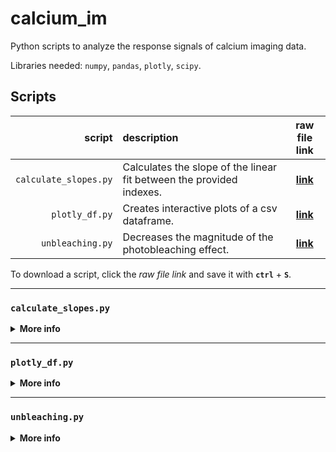 # calcium_im
Python scripts to analyze the response signals of calcium imaging data.

Libraries needed: `numpy`, `pandas`, `plotly`, `scipy`.

## Scripts

script|description| raw file link
-----:|:----------|:------------:
`calculate_slopes.py`| Calculates the slope of the linear fit between the provided indexes.| [**link**](https://raw.githubusercontent.com/ServinDC/calcium_im/main/calculate_slopes.py)
`plotly_df.py`| Creates interactive plots of a csv dataframe. | [**link**](https://raw.githubusercontent.com/ServinDC/calcium_im/main/plotly_df.py)
`unbleaching.py`| Decreases the magnitude of the photobleaching effect. | [**link**](https://raw.githubusercontent.com/ServinDC/calcium_im/main/unbleaching.py)

To download a script, click the _raw file link_ and save it with **`ctrl`** + **`S`**.

---

### `calculate_slopes.py`

<details>
<summary><b>More info</b></summary>

Calculates slope between indexes, for each column of the given datafile and plots it; the title graph is the input filename.
New files created:

"`*_slopes.html`" - file with interactive plots.
"`*_slopes.csv`" - file with slope & y-intercept values.

**Example use:**

Print the script help:
```bash
python ./calculate_slopes.py -h
```
Using a file with a index pair for each datafile column:
```bash
python ./calculate_slopes.py datafile.csv -i datafile_idx.csv
```
Using the same index pair for each column:
```bash
python ./calculate_slopes.py datafile.csv -i "8,15"
```
<details>
<summary><b>Example files</b></summary>

Example file `datafile.csv` with 3 columns:
```
,cell1,cell2,cell3
1,126.316,145.066,138.661
2,126.101,143.839,139.16
3,126.012,141.971,138.882
4,126.026,141.889,138.86
5,125.856,140.537,139.011
```

Example file `datafile_idx.csv` (one row per each datafile column):
```
idx1,idx2
70,307
72,300
71,305
```  
</details>
</details>

---

### `plotly_df.py`

<details>
<summary><b>More info</b></summary>

Print the script help:
```bash
python ./plotly_df.py -h
```
Create interactive plots for each column of datafile.csv:
```bash
python ./plotly_df.py datafile.csv
```
</details>

---

### `unbleaching.py`

<details>
<summary><b>More info</b></summary>

Print the script help:
```bash
python ./unbleaching.py -h
```
Process datafile:
```bash
python ./unbleaching.py datafile.csv
```
</details>